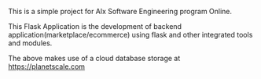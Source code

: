 This is a simple project for Alx Software Engineering program Online.

This Flask Application is the development of backend application(marketplace/ecommerce) using flask and other integrated
tools and modules.

The above makes use of a cloud database storage at https://planetscale.com